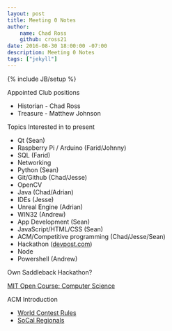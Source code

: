 ```yaml
---
layout: post
title: Meeting 0 Notes
author:
    name: Chad Ross
    github: cross21
date: 2016-08-30 18:00:00 -07:00
description: Meeting 0 Notes
tags: ["jekyll"]
---
```

{% include JB/setup %}

Appointed Club positions
- Historian - Chad Ross
- Treasure - Matthew Johnson


Topics Interested in to present
- Qt (Sean)
- Raspberry Pi / Arduino (Farid/Johnny)
- SQL (Farid)
- Networking
- Python (Sean)
- Git/Github (Chad/Jesse)
- OpenCV
- Java (Chad/Adrian)
- IDEs (Jesse)
- Unreal Engine (Adrian)
- WIN32 (Andrew)
- App Development (Sean)
- JavaScript/HTML/CSS (Sean)
- ACM/Competitive programming (Chad/Jesse/Sean)
- Hackathon ([devpost.com](http://devpost.com))
- Node
- Powershell (Andrew)


Own Saddleback Hackathon?

[MIT Open Course: Computer Science](http://ocw.mit.edu/courses/electrical-engineering-and-computer-science/6-00-introduction-to-computer-science-and-programming-fall-2008/)

ACM Introduction 
- [World Contest Rules](https://icpc.baylor.edu/)
- [SoCal Regionals](http://socalcontest.org/current/index.shtml)


